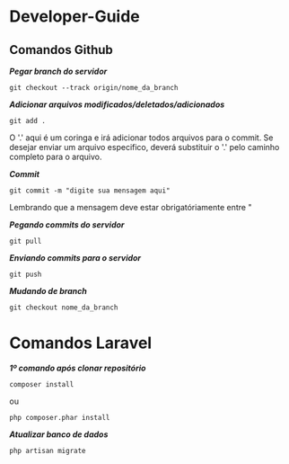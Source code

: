 # Developer-Guide

## Comandos Github
***Pegar branch do servidor***
    
    git checkout --track origin/nome_da_branch
    
***Adicionar arquivos modificados/deletados/adicionados***
    
    git add .
    
O '.' aqui é um coringa e irá adicionar todos arquivos para o commit. Se desejar enviar um arquivo especifico, deverá substituir o '.' pelo caminho completo para o arquivo.

***Commit***

    git commit -m "digite sua mensagem aqui"
    
Lembrando que a mensagem deve estar obrigatóriamente entre "

***Pegando commits do servidor***

    git pull
    
***Enviando commits para o servidor***

    git push
    
***Mudando de branch***

    git checkout nome_da_branch
    
# Comandos Laravel
***1º comando após clonar repositório***

    composer install
    
ou

    php composer.phar install

***Atualizar banco de dados***
    
    php artisan migrate
